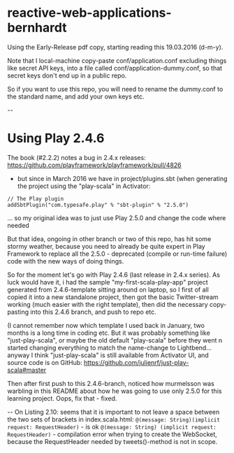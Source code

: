 # reactive-web-applications-bernhardt

Using the Early-Release pdf copy, starting reading this 19.03.2016 (d-m-y).

Note that I local-machine copy-paste conf/application.conf excluding things like secret API keys, into a file called 
conf/application-dummy.conf, so that secret keys don't end up in a public repo.

So if you want to use this repo, you will need to rename the dummy.conf to the standard name, and add your own keys etc.

--
# Using Play 2.4.6
The book (#2.2.2) notes a bug in 2.4.x releases: https://github.com/playframework/playframework/pull/4826
- but since in March 2016 we have in project/plugins.sbt (when generating the project using the "play-scala" in Activator:
```
// The Play plugin
addSbtPlugin("com.typesafe.play" % "sbt-plugin" % "2.5.0")
```
... so my original idea was to just use Play 2.5.0 and change the code where needed

But that idea, ongoing in other branch or two of this repo, has hit some stormy weather, because you need to already be quite
expert in Play Framework to replace all the 2.5.0 - deprecated (compile or run-time failure) code with the new ways of
doing things.

So for the moment let's go with Play 2.4.6 (last release in 2.4.x series). As luck would have it, i had the sample "my-first-scala-play-app"
project generated from 2.4.6-template sitting around on laptop, so I first of all copied it into a new standalone project, then
got the basic Twitter-stream working (much easier with the right template), then did the necessary copy-pasting into this 2.4.6 branch, and push to repo etc.

(I cannot remember now which template I used back in January, two months is a long time in coding etc. But it was probably something like "just-play-scala", or maybe the old default "play-scala" before they went n started changing everything to match
the name-change to Lightbend... anyway I think "just-play-scala" is still available from Activator UI, and source code is on GitHub: https://github.com/julienrf/just-play-scala#master

Then after first push to this 2.4.6-branch, noticed how murmelsson was warbling in this README about how he was going to use only 2.5.0 for this learning project. Oops, fix that - fixed.

--
On Listing 2.10: seems that it is important to not leave a space between the two sets of brackets in index.scala.html:
```@(message: String)(implicit request: RequestHeader)```  - is ok
```@(message: String) (implicit request: RequestHeader)```  - compilation error when trying to create the WebSocket, 
because the RequestHeader needed by tweets()-method is not in scope. 



